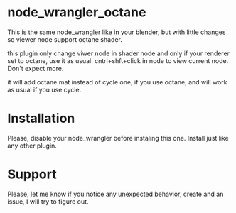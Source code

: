 # node_wrangler_octane
This is the same node_wrangler like in your blender, but with little changes so viewer node support octane shader.

this plugin only change viwer node in shader node and only if your renderer set to octane, use it as usual: 
cntrl+shft+click in node to view current node. 
Don't expect more.

it will add octane mat instead of cycle one, if you use octane, and will work as usual if you use cycle.

# Installation
Please, disable your node_wrangler before instaling this one.
Install just like any other plugin.

# Support
Please, let me know if you notice any unexpected behavior, create and an issue, I will try to figure out. 
